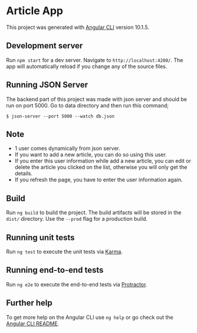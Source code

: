 # Article App

This project was generated with [Angular CLI](https://github.com/angular/angular-cli) version 10.1.5.

## Development server

Run `npm start` for a dev server. Navigate to `http://localhost:4200/`. The app will automatically reload if you change any of the source files.


## Running JSON Server
The backend part of this project was made with json server and should be run on port 5000. Go to data directory and then run this command;
```
$ json-server --port 5000 --watch db.json
```

## Note
- 1 user comes dynamically from json server.
- If you want to add a new article, you can do so using this user.
- If you enter this user information while add a new article, you can edit or delete the article you clicked on the list, otherwise you will only get the details.
- If you refresh the page, you have to enter the user information again.



## Build

Run `ng build` to build the project. The build artifacts will be stored in the `dist/` directory. Use the `--prod` flag for a production build.

## Running unit tests

Run `ng test` to execute the unit tests via [Karma](https://karma-runner.github.io).

## Running end-to-end tests

Run `ng e2e` to execute the end-to-end tests via [Protractor](http://www.protractortest.org/).

## Further help

To get more help on the Angular CLI use `ng help` or go check out the [Angular CLI README](https://github.com/angular/angular-cli/blob/master/README.md).
